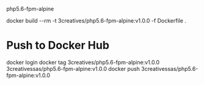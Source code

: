 php5.6-fpm-alpine

docker build  --rm  -t 3creatives/php5.6-fpm-alpine:v1.0.0 -f Dockerfile .

Push to Docker Hub
===================

docker login
docker tag 3creatives/php5.6-fpm-alpine:v1.0.0 3creativessas/php5.6-fpm-alpine:v1.0.0
docker push 3creativessas/php5.6-fpm-alpine:v1.0.0